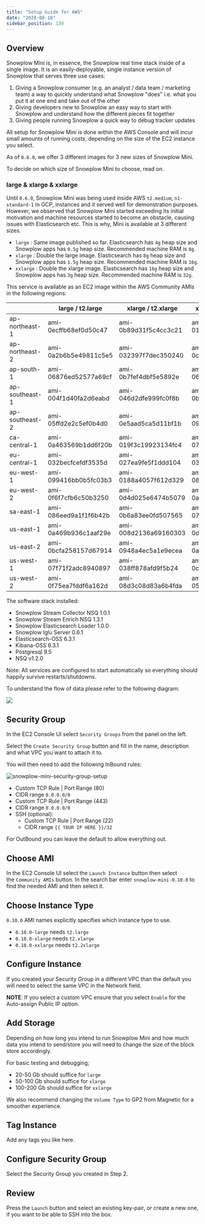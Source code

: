 ```yaml
---
title: "Setup Guide for AWS"
date: "2020-08-10"
sidebar_position: 130
---
```


## Overview

Snowplow Mini is, in essence, the Snowplow real time stack inside of a single image. It is an easily-deployable, single instance version of Snowplow that serves three use cases:

1. Giving a Snowplow consumer (e.g. an analyst / data team / marketing team) a way to quickly understand what Snowplow "does" i.e. what you put it at one end and take out of the other
2. Giving developers new to Snowplow an easy way to start with Snowplow and understand how the different pieces fit together
3. Giving people running Snowplow a quick way to debug tracker updates

All setup for Snowplow Mini is done within the AWS Console and will incur small amounts of running costs, depending on the size of the EC2 instance you select.

As of `0.6.0`, we offer 3 different images for 3 new sizes of Snowplow Mini.

To decide on which size of Snowplow Mini to choose, read on.

### [](https://github.com/snowplow/snowplow-mini/wiki/Setup-guide-AWS#large--xlarge--xxlarge)large & xlarge & xxlarge

Until `0.6.0`, Snowplow Mini was being used inside AWS `t2.medium`, `n1-standard-1` in GCP, instances and it served well for demonstration purposes. However, we observed that Snowplow Mini started exceeding its initial motivation and machine resources started to become an obstacle, causing issues with Elasticsearch etc. This is why, Mini is available at 3 different sizes.

- `large` : Same image published so far. Elasticsearch has `4g` heap size and Snowplow apps has `0.5g` heap size. Recommended machine RAM is `8g`.
- `xlarge` : Double the large image. Elasticsearch has `8g` heap size and Snowplow apps has `1.5g` heap size. Recommended machine RAM is `16g`.
- `xxlarge` : Double the xlarge image. Elasticsearch has `16g` heap size and Snowplow apps has `3g` heap size. Recommended machine RAM is `32g`.

This service is available as an EC2 image within the AWS Community AMIs in the following regions:

|                | large / t2.large      | xlarge / t2.xlarge    | xxlarge / t2.xxlarge  |
| -------------- | --------------------- | --------------------- | --------------------- |
| ap-northeast-1 | ami-0ecffb68ef0d50c47 | ami-0b89d31f5c4cc3c21 | ami-015802496b9e8cae9 |
| ap-northeast-2 | ami-0a2b6b5e49811c5e5 | ami-032397f7dec350240 | ami-0cf9977f7ab5ad7df |
| ap-south-1     | ami-06876ed52577a69cf | ami-0b7fef4dbf5e5892e | ami-06f6d40dd54a30ef6 |
| ap-southeast-1 | ami-004f1d40fa2d6eabd | ami-046d2dfe999fc0f8b | ami-0b3680f6689b0a911 |
| ap-southeast-2 | ami-05ffd2e2c5ef0b4d0 | ami-0e5aad5ca5d11bf1b | ami-091b8824e93370fea |
| ca-central-1   | ami-0a463569b1dd6f20b | ami-019f3c19923134fc4 | ami-075c3d0388273fbd1 |
| eu-central-1   | ami-032becfcefdf3535d | ami-027ea9fe5f1ddd104 | ami-03605f8ba04ea3037 |
| eu-west-1      | ami-099416bb0b5fc03b3 | ami-0188a4057f612d329 | ami-08fd119176ad80805 |
| eu-west-2      | ami-0f6f7cfb6c50b3250 | ami-0d4d025e6474b5079 | ami-0aab17ee232a35aaf |
| sa-east-1      | ami-086eed9a1f1f6b42b | ami-0b6a83ee0fd507565 | ami-07afd4b5b8edf94b4 |
| us-east-1      | ami-0a469b936c1aaf29e | ami-008d2136a69160303 | ami-0d3f67e3ee34de7dc |
| us-east-2      | ami-0bcfa258157d67914 | ami-0948a4ec5a1e9ecea | ami-0a0d26168e14c6e0a |
| us-west-1      | ami-07f71f2adc8940897 | ami-038ff878afd9f5b24 | ami-0cbcaeb1c6aed777d |
| us-west-2      | ami-0f75ea7fddf6a162d | ami-08d3c08d83a6b4fda | ami-05e1d70de9ef648d9 |

The software stack installed:

- Snowplow Stream Collector NSQ 1.0.1
- Snowplow Stream Enrich NSQ 1.3.1
- Snowplow Elasticsearch Loader 1.0.0
- Snowplow Iglu Server 0.6.1
- Elasticsearch-OSS 6.3.1
- Kibana-OSS 6.3.1
- Postgresql 9.5
- NSQ v1.2.0

Note: All services are configured to start automatically so everything should happily survive restarts/shutdowns.

To understand the flow of data please refer to the following diagram:

![](images/snowplow-mini-topology.jpg)

## Security Group

In the EC2 Console UI select `Security Groups` from the panel on the left.

Select the `Create Security Group` button and fill in the name, description and what VPC you want to attach it to.

You will then need to add the following InBound rules:

![snowplow-mini-security-group-setup](images/security-groups-setup.png)

- Custom TCP Rule | Port Range (80)
- CIDR range `0.0.0.0/0`
- Custom TCP Rule | Port Range (443)
- CIDR range `0.0.0.0/0`
- SSH (optional):
  - Custom TCP Rule | Port Range (22)
  - CIDR range `{{ YOUR IP HERE }}/32`

For OutBound you can leave the default to allow everything out.

## Choose AMI

In the EC2 Console UI select the `Launch Instance` button then select the `Community AMIs` button. In the search bar enter `snowplow-mini-0.10.0` to find the needed AMI and then select it.

## Choose Instance Type

`0.10.0` AMI names explicitly specifies which instance type to use.

- `0.10.0-large` needs `t2.large`
- `0.10.0-xlarge` needs `t2.xlarge`
- `0.10.0-xxlarge` needs `t2.2xlarge`

## Configure Instance

If you created your Security Group in a different VPC than the default you will need to select the same VPC in the Network field.

**NOTE**: If you select a custom VPC ensure that you select `Enable` for the Auto-assign Public IP option.

## Add Storage

Depending on how long you intend to run Snowplow Mini and how much data you intend to send/store you will need to change the size of the block store accordingly.

For basic testing and debugging;

- 20-50 Gb should suffice for `large`
- 50-100 Gb should suffice for `xlarge`
- 100-200 Gb should suffice for `xxlarge`

We also recommend changing the `Volume Type` to GP2 from Magnetic for a smoother experience.

## Tag Instance

Add any tags you like here.

## Configure Security Group

Select the Security Group you created in Step 2.

## Review

Press the `Launch` button and select an existing key-pair, or create a new one, if you want to be able to SSH into the box.
